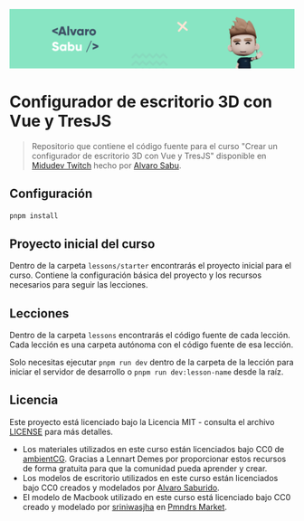 ![](.github/repo-banner.png)

# Configurador de escritorio 3D con Vue y TresJS

> Repositorio que contiene el código fuente para el curso "Crear un configurador de escritorio 3D con Vue y TresJS" disponible en [Midudev Twitch](https://www.twitch.tv/midudev) hecho por [Alvaro Sabu](https://alvarosaburido.dev/).
>

## Configuración

```bash
pnpm install
```

## Proyecto inicial del curso

Dentro de la carpeta `lessons/starter` encontrarás el proyecto inicial para el curso. Contiene la configuración básica del proyecto y los recursos necesarios para seguir las lecciones.

## Lecciones

Dentro de la carpeta `lessons` encontrarás el código fuente de cada lección. Cada lección es una carpeta autónoma con el código fuente de esa lección.

Solo necesitas ejecutar `pnpm run dev` dentro de la carpeta de la lección para iniciar el servidor de desarrollo o `pnpm run dev:lesson-name` desde la raíz.

## Licencia

Este proyecto está licenciado bajo la Licencia MIT - consulta el archivo [LICENSE](LICENSE) para más detalles.

- Los materiales utilizados en este curso están licenciados bajo CC0 de [ambientCG](https://ambientcg.com/). Gracias a Lennart Demes por proporcionar estos recursos de forma gratuita para que la comunidad pueda aprender y crear.
- Los modelos de escritorio utilizados en este curso están licenciados bajo CC0 creados y modelados por [Alvaro Saburido](https://alvarosaburido.dev/).
- El modelo de Macbook utilizado en este curso está licenciado bajo CC0 creado y modelado por [sriniwasjha](https://blendswap.com/profile/235176) en [Pmndrs Market](https://market.pmnd.rs/model/macbook).




